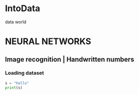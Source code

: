 # IntoData
data world


# NEURAL NETWORKS
## Image recognition | Handwritten numbers

### Loading dataset
```python
s = "hello"
print(s)
```
